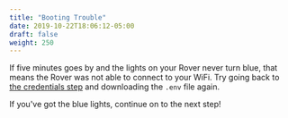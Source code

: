 ```yaml
---
title: "Booting Trouble"
date: 2019-10-22T18:06:12-05:00
draft: false
weight: 250
---
```


If five minutes goes by and the lights on your Rover never turn blue, that means the Rover was not able to connect to your WiFi.
Try going back to [the credentials step](/start/credentials) and downloading the `.env` file again.

If you've got the blue lights, continue on to the next step!


